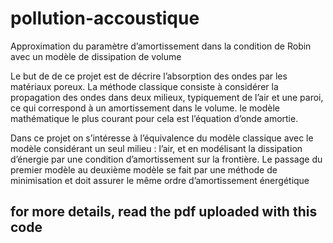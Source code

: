 # pollution-accoustique
Approximation du paramètre d’amortissement dans la condition de Robin avec un modèle de dissipation de volume

Le but de de ce projet est de décrire l’absorption des ondes par les
matériaux poreux. La méthode classique consiste à considérer la propagation
des ondes dans deux milieux, typiquement de l’air et une paroi, ce qui
correspond à un amortissement dans le volume. le modèle mathématique le
plus courant pour cela est l’équation d’onde amortie.

Dans ce projet on s’intéresse à l’équivalence du modèle classique avec le modèle considérant un
seul milieu : l’air, et en modélisant la dissipation d’énergie par une condition
d’amortissement sur la frontière. Le passage du premier modèle au deuxième
modèle se fait par une méthode de minimisation et doit assurer le même ordre
d’amortissement énergétique

## for more details, read the pdf uploaded with this code
